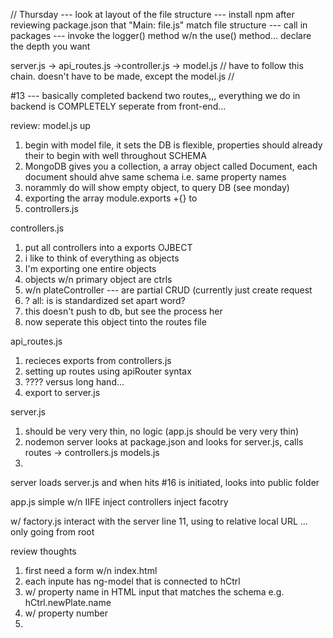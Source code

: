 // Thursday 
 --- look at layout of the file structure
--- install npm after reviewing package.json  that "Main: file.js" match file structure
---  call in packages
--- invoke the logger() method w/n the use() method...  declare the depth you want


server.js -> api_routes.js ->controller.js -> model.js  // have to follow this chain.  doesn't have to be made, except the model.js // 

#13 --- basically  completed backend two routes,,,
everything we do in backend is COMPLETELY seperate from front-end... 

review:
model.js up

  1. begin with model file,  it sets the DB is flexible, properties should already their to begin with well throughout SCHEMA
  2. MongoDB gives you a collection, a array object called Document, each document should ahve same schema i.e. same property names
  3. norammly do will show empty object, to query DB (see monday)
  4. exporting the array module.exports +{} to 
  5. controllers.js


controllers.js 

  1. put all controllers into a exports OJBECT
  2. i like to think of everything as objects
  3. I'm exporting one entire objects
  4. objects w/n primary object are ctrls
  5. w/n plateController ---  are partial CRUD   (currently just create request
  6. ?  all:  is is standardized set apart word?
  7. this doesn't push to db, but see the process her
  8. now seperate this object tinto the routes file 


api_routes.js

  1. recieces exports from controllers.js
  2. setting up routes using  apiRouter syntax
  3. ???? versus long hand...
  4. export to server.js 


server.js

  1. should be very very thin, no logic (app.js should be very very thin)
  2. nodemon server looks at package.json and looks for server.js, calls routes -> controllers.js models.js
  3. 




server loads server.js and when hits  #16 is initiated, looks into public folder

app.js 
simple w/n IIFE
inject controllers
inject facotry



w/ factory.js
     interact with the server
     line 11,   using to relative local URL ... only going from root  


$$$$$$$$$$$$   review thoughts

  1. first need a form   w/n index.html
  2. each inpute has ng-model that is connected to hCtrl
  3. w/ property name in HTML input that matches the schema   e.g.   hCtrl.newPlate.name
  4. w/ property number
  5. 


